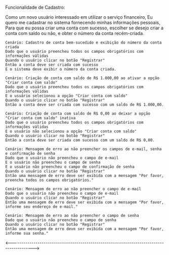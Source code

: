 Funcionalidade de Cadastro:

Como um novo usuário interessado em utilizar o serviço financeiro,
Eu quero me cadastrar no sistema fornecendo minhas informações pessoais,
Para que eu possa criar uma conta com sucesso, escolher se desejo criar a conta com saldo ou não, e obter o número da conta recém-criada.

    Cenário: Cadastro de conta bem-sucedido e exibição do número da conta criada
    Dado que o usuário preencheu todos os campos obrigatórios com informações válidas
    Quando o usuário clicar no botão "Registrar"
    Então a conta deve ser criada com sucesso
    E o sistema deve exibir o número da conta criada.

    Cenário: Criação de conta com saldo de R$ 1.000,00 ao ativar a opção "Criar conta com saldo"
    Dado que o usuário preencheu todos os campos obrigatórios com informações válidas
    E o usuário selecionou a opção "Criar conta com saldo"
    Quando o usuário clicar no botão "Registrar"
    Então a conta deve ser criada com sucesso com um saldo de R$ 1.000,00.

    Cenário: Criação de conta com saldo de R$ 0,00 ao deixar a opção "Criar conta com saldo" inativa
    Dado que o usuário preencheu todos os campos obrigatórios com informações válidas
    E o usuário não selecionou a opção "Criar conta com saldo"
    Quando o usuário clicar no botão "Registrar"
    Então a conta deve ser criada com sucesso com um saldo de R$ 0,00.

    Cenário: Mensagem de erro ao não preencher os campos de e-mail, senha e confirmação de senha
    Dado que o usuário não preencheu o campo de e-mail
    E o usuário não preencheu o campo de senha
    E o usuário não preencheu o campo de confirmação de senha
    Quando o usuário clicar no botão "Registrar"
    Então uma mensagem de erro deve ser exibida com a mensagem "Por favor, preencha todos os campos obrigatórios."

    Cenário: Mensagem de erro ao não preencher o campo de e-mail
    Dado que o usuário não preencheu o campo de e-mail
    Quando o usuário clicar no botão "Registrar"
    Então uma mensagem de erro deve ser exibida com a mensagem "Por favor, informe seu endereço de e-mail."

    Cenário: Mensagem de erro ao não preencher o campo de senha
    Dado que o usuário não preencheu o campo de senha
    Quando o usuário clicar no botão "Registrar"
    Então uma mensagem de erro deve ser exibida com a mensagem "Por favor, informe sua senha."

<----------------------------------------------------------------------------------------->
